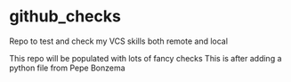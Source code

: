 # github_checks
Repo to test and check my VCS skills both remote and local

This repo will be populated with lots of fancy checks
This is after adding a python file from Pepe Bonzema
